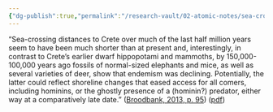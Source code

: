 ```yaml
---
{"dg-publish":true,"permalink":"/research-vault/02-atomic-notes/sea-crossing-distances-to-crete-were-much-shorter-until-about-100-000-years-ago/"}
---
```


“Sea-crossing distances to Crete over much of the last half million years seem to have been much shorter than at present and, interestingly, in contrast to Crete’s earlier dwarf hippopotami and mammoths, by 150,000-100,000 years ago fossils of normal-sized elephants and mice, as well as several varieties of deer, show that endemism was declining. Potentially, the latter could reflect shoreline changes that eased access for all comers, including hominins, or the ghostly presence of a (hominin?) predator, either way at a comparatively late date.” ([Broodbank, 2013, p. 95](zotero://select/library/items/IR54JIQG)) ([pdf](zotero://open-pdf/library/items/85K7BT2G?page=92&annotation=6T9ZXE76))